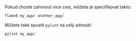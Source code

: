 Pokud chcete zahrnout více cest, můžete je specifikovat takto:

```bash
flake8 my_app/ another_app/
```

Můžete také spustit `pylint` na celý adresář:

```bash
pylint my_app/
```

